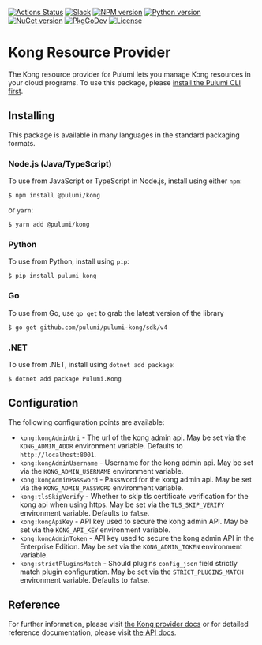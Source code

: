 [![Actions Status](https://github.com/pulumi/pulumi-kong/workflows/master/badge.svg)](https://github.com/pulumi/pulumi-kong/actions)
[![Slack](http://www.pulumi.com/images/docs/badges/slack.svg)](https://slack.pulumi.com)
[![NPM version](https://badge.fury.io/js/%40pulumi%2Fkong.svg)](https://www.npmjs.com/package/@pulumi/kong)
[![Python version](https://badge.fury.io/py/pulumi-kong.svg)](https://pypi.org/project/pulumi-kong)
[![NuGet version](https://badge.fury.io/nu/pulumi.kong.svg)](https://badge.fury.io/nu/pulumi.kong)
[![PkgGoDev](https://pkg.go.dev/badge/github.com/pulumi/pulumi-kong/sdk/v3/go)](https://pkg.go.dev/github.com/pulumi/pulumi-kong/sdk/v3/go)
[![License](https://img.shields.io/npm/l/%40pulumi%2Fpulumi.svg)](https://github.com/pulumi/pulumi-kong/blob/master/LICENSE)

# Kong Resource Provider

The Kong resource provider for Pulumi lets you manage Kong resources in your cloud programs. To use
this package, please [install the Pulumi CLI first](https://www.mailgun.com//).

## Installing

This package is available in many languages in the standard packaging formats.

### Node.js (Java/TypeScript)

To use from JavaScript or TypeScript in Node.js, install using either `npm`:

    $ npm install @pulumi/kong

or `yarn`:

    $ yarn add @pulumi/kong

### Python

To use from Python, install using `pip`:

    $ pip install pulumi_kong

### Go

To use from Go, use `go get` to grab the latest version of the library

    $ go get github.com/pulumi/pulumi-kong/sdk/v4

### .NET

To use from .NET, install using `dotnet add package`:

    $ dotnet add package Pulumi.Kong

## Configuration

The following configuration points are available:

- `kong:kongAdminUri` - The url of the kong admin api. May be set via the `KONG_ADMIN_ADDR` environment variable. Defaults to `http://localhost:8001`.
- `kong:kongAdminUsername` - Username for the kong admin api. May be set via the `KONG_ADMIN_USERNAME` environment variable.
- `kong:kongAdminPassword` - Password for the kong admin api. May be set via the `KONG_ADMIN_PASSWORD` environment variable.
- `kong:tlsSkipVerify` - Whether to skip tls certificate verification for the kong api when using https. May be set via the `TLS_SKIP_VERIFY` environment variable. Defaults to `false`.
- `kong:kongApiKey` - API key used to secure the kong admin API. May be set via the `KONG_API_KEY` environment variable.
- `kong:kongAdminToken` - API key used to secure the kong admin API in the Enterprise Edition. May be set via the `KONG_ADMIN_TOKEN` environment variable.
- `kong:strictPluginsMatch` - Should plugins `config_json` field strictly match plugin configuration. May be set via the `STRICT_PLUGINS_MATCH` environment variable. Defaults to `false`.

## Reference

For further information, please visit [the Kong provider docs](https://www.pulumi.com/docs/intro/cloud-providers/kong) or for detailed reference documentation, please visit [the API docs](https://www.pulumi.com/docs/reference/pkg/kong).
